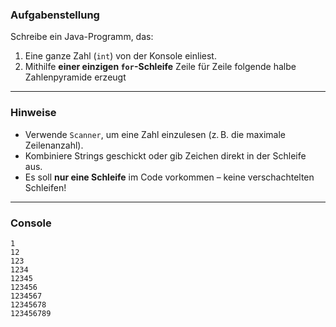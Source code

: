 ### Aufgabenstellung
Schreibe ein Java-Programm, das:

1. Eine ganze Zahl (`int`) von der Konsole einliest.
2. Mithilfe **einer einzigen `for`-Schleife** Zeile für Zeile folgende halbe Zahlenpyramide erzeugt

---

### Hinweise
- Verwende `Scanner`, um eine Zahl einzulesen (z. B. die maximale Zeilenanzahl).
- Kombiniere Strings geschickt oder gib Zeichen direkt in der Schleife aus.
- Es soll **nur eine Schleife** im Code vorkommen – keine verschachtelten Schleifen!

---

### Console

```plaintext
1
12
123
1234
12345
123456
1234567
12345678
123456789
```

